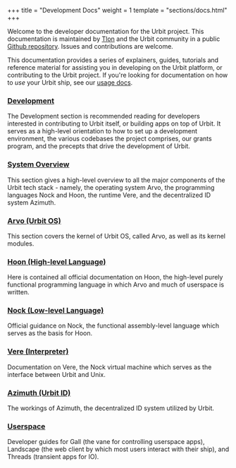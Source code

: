 +++
title = "Development Docs"
weight = 1
template = "sections/docs.html"
+++

Welcome to the developer documentation for the Urbit project. This documentation
is maintained by [Tlon](https://tlon.io) and the Urbit community in a public
[Github repository](https://github.com/urbit/docs). Issues and contributions are
welcome.

This documentation provides a series of explainers, guides, tutorials and
reference material for assisting you in developing on the Urbit platform, or
contributing to the Urbit project. If you're looking for documentation on how to
_use_ your Urbit ship, see our [usage docs](/using/).

### [Development](/docs/development/)

The Development section is recommended reading for developers interested in
contributing to Urbit itself, or building apps on top of Urbit. It serves as a
high-level orientation to how to set up a development environment, the various
codebases the project comprises, our grants program, and the precepts that
drive the development of Urbit.

### [System Overview](/docs/system-overview/)

This section gives a high-level overview to all the major components of the
Urbit tech stack - namely, the operating system Arvo, the programming languages
Nock and Hoon, the runtime Vere, and the decentralized ID system Azimuth.

### [Arvo (Urbit OS)](/docs/arvo/)

This section covers the kernel of Urbit OS, called Arvo, as well as its kernel modules.

### [Hoon (High-level Language)](/docs/hoon/)

Here is contained all official documentation on Hoon, the high-level purely
functional programming language in which Arvo and much of userspace is written.

### [Nock (Low-level Language)](/docs/nock/)

Official guidance on Nock, the functional assembly-level language which serves
as the basis for Hoon.

### [Vere (Interpreter)](/docs/vere/)

Documentation on Vere, the Nock virtual machine which serves as the interface
between Urbit and Unix.

### [Azimuth (Urbit ID)](/docs/azimuth/)

The workings of Azimuth, the decentralized ID system utilized by Urbit.

### [Userspace](/docs/userspace/)

Developer guides for Gall (the vane for controlling userspace apps), Landscape (the web client by which most users interact with their ship), and Threads (transient apps for IO).
